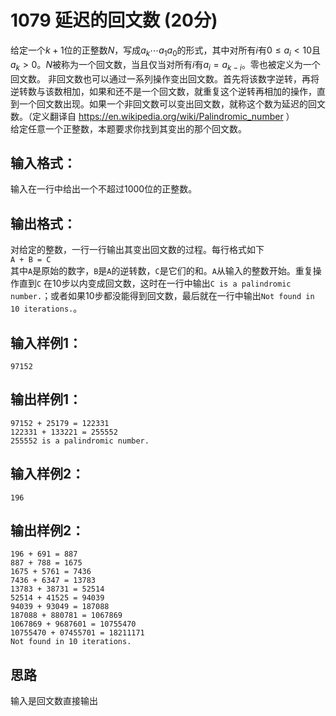 # 1079 延迟的回文数 (20分)
给定一个$k+1$位的正整数$N$，写成$a_k⋯a_1a_0$的形式，其中对所有$i$有$0≤a_i<10$且$a_k>0$。$N$被称为一个回文数，当且仅当对所有$i$有$a_i=a_{k−i}$。零也被定义为一个回文数。
非回文数也可以通过一系列操作变出回文数。首先将该数字逆转，再将逆转数与该数相加，如果和还不是一个回文数，就重复这个逆转再相加的操作，直到一个回文数出现。如果一个非回文数可以变出回文数，就称这个数为延迟的回文数。（定义翻译自 https://en.wikipedia.org/wiki/Palindromic_number ）  
给定任意一个正整数，本题要求你找到其变出的那个回文数。
## 输入格式：
输入在一行中给出一个不超过1000位的正整数。
## 输出格式：
对给定的整数，一行一行输出其变出回文数的过程。每行格式如下  
`A + B = C`  
其中`A`是原始的数字，`B`是`A`的逆转数，`C`是它们的和。`A`从输入的整数开始。重复操作直到`C` 在10步以内变成回文数，这时在一行中输出`C is a palindromic number.`；或者如果10步都没能得到回文数，最后就在一行中输出`Not found in 10 iterations.`。
## 输入样例1：
```
97152
```
## 输出样例1：
```
97152 + 25179 = 122331
122331 + 133221 = 255552
255552 is a palindromic number.
``` 
## 输入样例2：
```
196
```
## 输出样例2：
```
196 + 691 = 887
887 + 788 = 1675
1675 + 5761 = 7436
7436 + 6347 = 13783
13783 + 38731 = 52514
52514 + 41525 = 94039
94039 + 93049 = 187088
187088 + 880781 = 1067869
1067869 + 9687601 = 10755470
10755470 + 07455701 = 18211171
Not found in 10 iterations.
```
## 思路
输入是回文数直接输出
